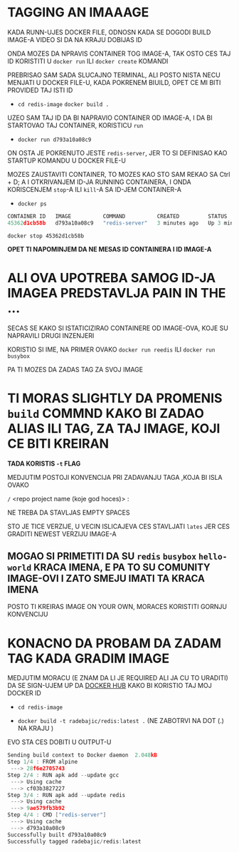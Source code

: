 # TAGGING AN IMAAAGE

KADA RUNN-UJES DOCKER FILE, ODNOSN KADA SE DOGODI BUILD IMAGE-A VIDEO SI DA NA KRAJU DOBIJAS ID

ONDA MOZES DA NPRAVIS CONTAINER TOG IMAGE-A, TAK OSTO CES TAJ ID KORISTITI U `docker run` ILI `docker create` KOMANDI

PREBRISAO SAM SADA SLUCAJNO TERMINAL, ALI POSTO NISTA NECU MENJATI U DOCKER FILE-U, KADA POKRENEM BIUILD, OPET CE MI BITI PROVIDED TAJ ISTI ID

- `cd redis-image` `docker build .`

UZEO SAM TAJ ID DA BI NAPRAVIO CONTAINER OD IMAGE-A, I DA BI STARTOVAO TAJ CONTAINER, KORISTICU `run`

- `docker run d793a10a08c9`

ON OSTA JE POKRENUTO JESTE `redis-server`, JER TO SI DEFINISAO KAO STARTUP KOMANDU U DOCKER FILE-U

MOZES ZAUSTAVITI CONTAINER, TO MOZES KAO STO SAM REKAO SA Ctrl + D; A I OTKRIVANJEM ID-JA RUNNING CONTAINERA, I ONDA KORISCENJEM `stop`-A ILI `kill`-A SA ID-JEM CONTAINER-A

- `docker ps`

```c
CONTAINER ID   IMAGE          COMMAND          CREATED         STATUS         PORTS     NAMES
45362d1cb58b   d793a10a08c9   "redis-server"   3 minutes ago   Up 3 minutes             wonderful_engelbart

```

`docker stop 45362d1cb58b`

**OPET TI NAPOMINJEM DA NE MESAS ID CONTAINERA I ID IMAGE-A**

# ALI OVA UPOTREBA SAMOG ID-JA IMAGEA PREDSTAVLJA PAIN IN THE ...

SECAS SE KAKO SI ISTATICIZIRAO CONTAINERE OD IMAGE-OVA, KOJE SU NAPRAVILI DRUGI INZENJERI

KORISTIO SI IME, NA PRIMER OVAKO `docker run reedis` ILI `docker run busybox`

PA TI MOZES DA ZADAS TAG ZA SVOJ IMAGE

# TI MORAS SLIGHTLY DA PROMENIS `build` COMMND KAKO BI ZADAO ALIAS ILI TAG, ZA TAJ IMAGE, KOJI CE BITI KREIRAN

**TADA KORISTIS `-t` FLAG**

MEDJUTIM POSTOJI KONVENCIJA PRI ZADAVANJU TAGA ,KOJA BI ISLA OVAKO

<your docker id> `/` <repo project name (koje god hoces)> : <verzija>

NE TREBA DA STAVLJAS EMPTY SPACES

STO JE TICE VERZIJE, U VECIN ISLICAJEVA CES STAVLJATI `lates` JER CES GRADITI NEWEST VERZIJU IMAGE-A

## MOGAO SI PRIMETITI DA SU `redis` `busybox` `hello-world` KRACA IMENA, E PA TO SU COMUNITY IMAGE-OVI I ZATO SMEJU IMATI TA KRACA IMENA

POSTO TI KREIRAS IMAGE ON YOUR OWN, MORACES KORISTITI GORNJU KONVENCIJU

# KONACNO DA PROBAM DA ZADAM TAG KADA GRADIM IMAGE

MEDJUTIM MORACU (E ZNAM DA LI JE REQUIRED ALI JA CU TO URADITI) DA SE SIGN-UJEM UP DA [DOCKER HUB](https://hub.docker.com/) KAKO BI KORISTIO TAJ MOJ DOCKER ID

- `cd redis-image`

- `docker build -t radebajic/redis:latest .` (NE ZABOTRVI NA DOT (.) NA KRAJU )

EVO STA CES DOBITI U OUTPUT-U

```c
Sending build context to Docker daemon  2.048kB
Step 1/4 : FROM alpine
 ---> 28f6e2705743
Step 2/4 : RUN apk add --update gcc
 ---> Using cache
 ---> cf03b3827227
Step 3/4 : RUN apk add --update redis
 ---> Using cache
 ---> 9ae579fb3b92
Step 4/4 : CMD ["redis-server"]
 ---> Using cache
 ---> d793a10a08c9
Successfully built d793a10a08c9
Successfully tagged radebajic/redis:latest
```



